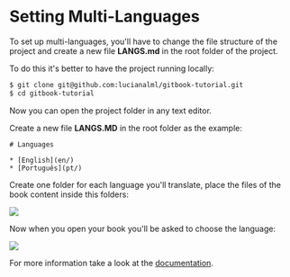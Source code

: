 # Setting Multi-Languages

To set up multi-languages, you'll have to change the file structure of the project and create a new file **LANGS.md** in the root folder of the project.

To do this it's better to have the project running locally:

```bash
$ git clone git@github.com:lucianalml/gitbook-tutorial.git
$ cd gitbook-tutorial
```

Now you can open the project folder in any text editor.

Create a new file **LANGS.MD** in the root folder as the example:

```
# Languages

* [English](en/)
* [Português](pt/)
```

Create one folder for each language you'll translate, place the files of the book content inside this folders:

![](../assets/languages-folders.png)

Now when you open your book you'll be asked to choose the language:

![](../assets/choose-language.png)

For more information take a look at the [documentation](https://toolchain.gitbook.com/languages.html).

